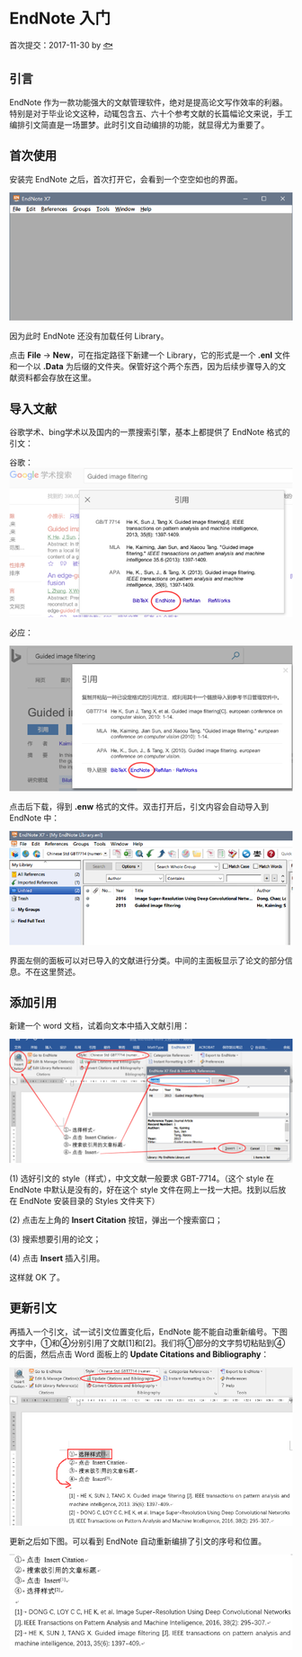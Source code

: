 # EndNote 入门

首次提交：2017-11-30 by [🐟](https://github.com/tyusr)



## 引言

EndNote 作为一款功能强大的文献管理软件，绝对是提高论文写作效率的利器。特别是对于毕业论文这种，动辄包含五、六十个参考文献的长篇幅论文来说，手工编排引文简直是一场噩梦。此时引文自动编排的功能，就显得尤为重要了。



## 首次使用

安装完 EndNote 之后，首次打开它，会看到一个空空如也的界面。

![](01.png)

因为此时 EndNote 还没有加载任何 Library。

点击 **File** -> **New**，可在指定路径下新建一个 Library，它的形式是一个 **.enl** 文件和一个以 **.Data** 为后缀的文件夹。保管好这个两个东西，因为后续步骤导入的文献资料都会存放在这里。



## 导入文献

谷歌学术、bing学术以及国内的一票搜索引擎，基本上都提供了 EndNote 格式的引文：

谷歌：
![](02.png)

必应：

![](03.png)

点击后下载，得到 **.enw** 格式的文件。双击打开后，引文内容会自动导入到 EndNote 中：

![](04.png)

界面左侧的面板可以对已导入的文献进行分类。中间的主面板显示了论文的部分信息。不在这里赘述。



## 添加引用

新建一个 word 文档，试着向文本中插入文献引用：

![](05.png)

(1) 选好引文的 style（样式），中文文献一般要求 GBT-7714。（这个 style 在 EndNote 中默认是没有的，好在这个 style 文件在网上一找一大把。找到以后放在 EndNote 安装目录的 Styles 文件夹下）

(2) 点击左上角的 **Insert Citation** 按钮，弹出一个搜索窗口；

(3) 搜索想要引用的论文；

(4) 点击 **Insert** 插入引用。

这样就 OK 了。



## 更新引文

再插入一个引文，试一试引文位置变化后，EndNote 能不能自动重新编号。下图文字中，①和④分别引用了文献[1]和[2]。我们将①部分的文字剪切粘贴到④的后面，然后点击 Word 面板上的 **Update Citations and Bibliography**：

![](06.png)

更新之后如下图。可以看到 EndNote 自动重新编排了引文的序号和位置。

![](07.png)
